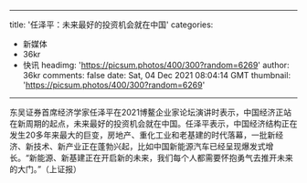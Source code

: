 
---
title: '任泽平：未来最好的投资机会就在中国'
categories: 
 - 新媒体
 - 36kr
 - 快讯
headimg: 'https://picsum.photos/400/300?random=6269'
author: 36kr
comments: false
date: Sat, 04 Dec 2021 08:04:14 GMT
thumbnail: 'https://picsum.photos/400/300?random=6269'
---

<div>   
东吴证券首席经济学家任泽平在2021博鳌企业家论坛演讲时表示，中国经济正站在新周期的起点，未来最好的投资机会就在中国。任泽平表示，中国经济结构正在发生20多年来最大的巨变，房地产、重化工业和老基建的时代落幕，一批新经济、新技术、新产业正在蓬勃兴起，比如中国新能源汽车已经呈现爆发式增长。“新能源、新基建正在开启新的未来，我们每个人都需要怀抱勇气去推开未来的大门。”（上证报）  
</div>
            